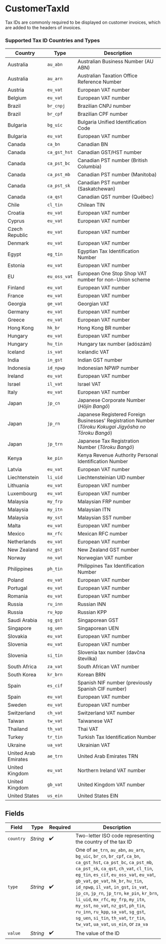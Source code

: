 # CustomerTaxId

Tax IDs are commonly required to be displayed on customer invoices, which are added to the headers of invoices.


### Supported Tax ID Countries and Types


| Country        | Type         | Description                                 |
|----------------|--------------|---------------------------------------------|
| Australia      | `au_abn`     | Australian Business Number (AU ABN)	        |
| Australia      | `au_arn`     | Australian Taxation Office Reference Number |
| Austria        | `eu_vat`     | European VAT number                         |
| Belgium        | `eu_vat`     | European VAT number                         |
| Brazil         | `br_cnpj`    | Brazilian CNPJ number                       |
| Brazil         | `br_cpf`     | Brazilian CPF number	                       |
| Bulgaria       | `bg_uic`     | Bulgaria Unified Identification Code        |
| Bulgaria       | `eu_vat`     | European VAT number                         |
| Canada         | `ca_bn`      | Canadian BN                                 |
| Canada         | `ca_gst_hst` | Canadian GST/HST number                     |
| Canada         | `ca_pst_bc`  | Canadian PST number (British Columbia)      |
| Canada         | `ca_pst_mb`  | Canadian PST number (Manitoba)              |
| Canada         | `ca_pst_sk`  | Canadian PST number (Saskatchewan)          |
| Canada         | `ca_qst`     | Canadian QST number (Québec)                |
| Chile          | `cl_tin`     | Chilean TIN                                 |
| Croatia        | `eu_vat`     | European VAT number                         |
| Cyprus         | `eu_vat`     | European VAT number                         |
| Czech Republic | `eu_vat`     | European VAT number                         |
| Denmark        | `eu_vat`     | European VAT number                         |
| Egypt          | `eg_tin`     | Egyptian Tax Identification Number	         |
| Estonia   | `eu_vat`     | European VAT number   |                                                                             
| EU        | `eu_oss_vat` | European One Stop Shop VAT number for non-Union scheme                                                   |
| Finland   | `eu_vat`     | European VAT number                                                                                      |
| France    | `eu_vat`     | European VAT number                                                                                      |
| Georgia   | `ge_vat`     | Georgian VAT                                                                                             |
| Germany   | `eu_vat`     | European VAT number                                                                                      |
| Greece    | `eu_vat`     | European VAT number                                                                                      |
| Hong Kong | `hk_br`      | Hong Kong BR number                                                                                      |
| Hungary   | `eu_vat`     | European VAT number                                                                                      |
| Hungary   | `hu_tin`     | Hungary tax number (adószám)	                                                                            |
| Iceland   | `is_vat`     | Icelandic VAT                                                                                            |
| India     | `in_gst`     | Indian GST number                                                                                        |
| Indonesia | `id_npwp`    | Indonesian NPWP number                                                                                   |
| Ireland   | `eu_vat`     | European VAT number                                                                                      |
| Israel    | `il_vat`     | Israel VAT                                                                                               |
| Italy     | `eu_vat`     | European VAT number                                                                                      |
| Japan     | `jp_cn`      | Japanese Corporate Number (*Hōjin Bangō*)                                                                |
| Japan     | `jp_rn`      | Japanese Registered Foreign Businesses' Registration Number (*Tōroku Kokugai Jigyōsha no Tōroku Bangō*)	 |
| Japan     | `jp_trn`     | Japanese Tax Registration Number (*Tōroku Bangō*)	                                                       |
| Kenya     | `ke_pin`     | Kenya Revenue Authority Personal Identification Number                                                   |
| Latvia    | `eu_vat`     | European VAT number                                                                                  |
| Liechtenstein | `li_uid`  | Liechtensteinian UID number           |
| Lithuania     | `eu_vat`  | European VAT number	                  |
| Luxembourg    | `eu_vat`  | European VAT number	                  |
| Malaysia      | `my_frp`  | Malaysian FRP number                  |
| Malaysia      | `my_itn`  | Malaysian ITN                         |
| Malaysia      | `my_sst`  | Malaysian SST number                  |
| Malta         | `eu_vat ` | European VAT number                   |
| Mexico        | `mx_rfc`  | Mexican RFC number                    |
| Netherlands   | `eu_vat`  | European VAT number	                  |
| New Zealand   | `nz_gst`  | New Zealand GST number	               |
| Norway        | `no_vat`  | Norwegian VAT number                  |
| Philippines   | `ph_tin	` | Philippines Tax Identification Number |
| Poland        | `eu_vat`  | European VAT number                   |
| Portugal      | `eu_vat`  | European VAT number                   |
| Romania       | `eu_vat`  | European VAT number                   |
| Russia        | `ru_inn`  | Russian INN                           |
| Russia        | `ru_kpp`  | Russian KPP                           |
| Saudi Arabia  | `sg_gst`  | Singaporean GST                       |
| Singapore     | `sg_uen`  | Singaporean UEN	                      |
| Slovakia      | `eu_vat`  | European VAT number                   |
| Slovenia      | `eu_vat`  | European VAT number                   |
| Slovenia             | `si_tin` | Slovenia tax number (davčna številka)	             |
| South Africa	        | `za_vat` | South African VAT number                           |
| South Korea          | `kr_brn` | Korean BRN                                         |
| Spain                | `es_cif` | Spanish NIF number (previously Spanish CIF number) |
| Spain                | `eu_vat` | European VAT number	                               |
| Sweden               | `eu_vat` | European VAT number                                |
| Switzerland          | `ch_vat` | Switzerland VAT number	                            |
| Taiwan               | `tw_vat` | Taiwanese VAT	                                     |
| Thailand             | `th_vat` | Thai VAT                                           |
| Turkey               | `tr_tin` | Turkish Tax Identification Number                  |
| Ukraine              | `ua_vat` | Ukrainian VAT                                      |
| United Arab Emirates | `ae_trn` | United Arab Emirates TRN	                          |
| United Kingdom       | `eu_vat` | Northern Ireland VAT number                        |
| United Kingdom       | `gb_vat` | United Kingdom VAT number                          |
| United States        | `us_ein` | United States EIN                                  |




## Fields

| Field                                                                                                                                                                                                                                                                                                                                                                                                                                                                                                                                              | Type                                                                                                                                                                                                                                                                                                                                                                                                                                                                                                                                               | Required                                                                                                                                                                                                                                                                                                                                                                                                                                                                                                                                           | Description                                                                                                                                                                                                                                                                                                                                                                                                                                                                                                                                        |
| -------------------------------------------------------------------------------------------------------------------------------------------------------------------------------------------------------------------------------------------------------------------------------------------------------------------------------------------------------------------------------------------------------------------------------------------------------------------------------------------------------------------------------------------------- | -------------------------------------------------------------------------------------------------------------------------------------------------------------------------------------------------------------------------------------------------------------------------------------------------------------------------------------------------------------------------------------------------------------------------------------------------------------------------------------------------------------------------------------------------- | -------------------------------------------------------------------------------------------------------------------------------------------------------------------------------------------------------------------------------------------------------------------------------------------------------------------------------------------------------------------------------------------------------------------------------------------------------------------------------------------------------------------------------------------------- | -------------------------------------------------------------------------------------------------------------------------------------------------------------------------------------------------------------------------------------------------------------------------------------------------------------------------------------------------------------------------------------------------------------------------------------------------------------------------------------------------------------------------------------------------- |
| `country`                                                                                                                                                                                                                                                                                                                                                                                                                                                                                                                                          | *String*                                                                                                                                                                                                                                                                                                                                                                                                                                                                                                                                           | :heavy_check_mark:                                                                                                                                                                                                                                                                                                                                                                                                                                                                                                                                 | Two-letter ISO code representing the country of the tax ID                                                                                                                                                                                                                                                                                                                                                                                                                                                                                         |
| `type`                                                                                                                                                                                                                                                                                                                                                                                                                                                                                                                                             | *String*                                                                                                                                                                                                                                                                                                                                                                                                                                                                                                                                           | :heavy_check_mark:                                                                                                                                                                                                                                                                                                                                                                                                                                                                                                                                 | One of `ae_trn`, `au_abn`, `au_arn`, `bg_uic`, `br_cn`, `br_cpf`, `ca_bn`, `ca_gst_hst`, `ca_pst_bc`, `ca_pst_mb`, `ca_pst_sk`, `ca_qst`, `ch_vat`, `cl_tin`, `eg_tin`, `es_cif`, `eu_oss_vat`, `eu_vat`, `gb_vat`, `ge_vat`, `hk_br`, `hu_tin`, `id_npwp`, `il_vat`, `in_gst`, `is_vat`, `jp_cn`, `jp_rn`, `jp_trn`, `ke_pin`, `kr_brn`, `li_uid`, `mx_rfc`, `my_frp`, `my_itn`, `my_sst`, `no_vat`, `nz_gst`, `ph_tin`, `ru_inn`, `ru_kpp`, `sa_vat`, `sg_gst`, `sg_uen`, `si_tin`, `th_vat`, `tr_tin`, `tw_vat`, `ua_vat`, `us_ein`, or `za_va` |
| `value`                                                                                                                                                                                                                                                                                                                                                                                                                                                                                                                                            | *String*                                                                                                                                                                                                                                                                                                                                                                                                                                                                                                                                           | :heavy_check_mark:                                                                                                                                                                                                                                                                                                                                                                                                                                                                                                                                 | The value of the ID                                                                                                                                                                                                                                                                                                                                                                                                                                                                                                                                |